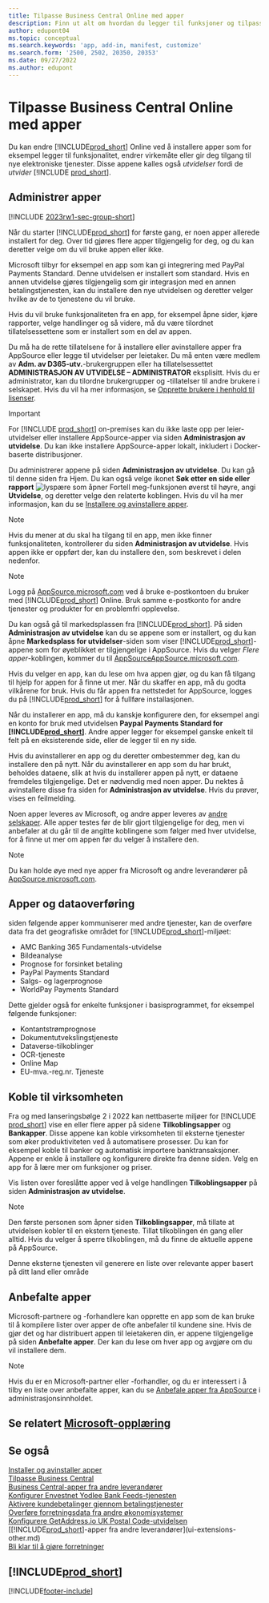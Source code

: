 ```yaml
---
title: Tilpasse Business Central Online med apper
description: Finn ut alt om hvordan du legger til funksjoner og tilpasser Business Central ved å installere apper i denne artikkelen.
author: edupont04
ms.topic: conceptual
ms.search.keywords: 'app, add-in, manifest, customize'
ms.search.form: '2500, 2502, 20350, 20353'
ms.date: 09/27/2022
ms.author: edupont
---
```

# <a name="customizing-business-central-online-with-apps"></a><a name="customizing-business-central-online-with-apps"></a><a name="customizing-business-central-online-with-apps"></a>Tilpasse Business Central Online med apper

Du kan endre [!INCLUDE[prod_short](includes/prod_short.md)] Online ved å installere apper som for eksempel legger til funksjonalitet, endrer virkemåte eller gir deg tilgang til nye elektroniske tjenester. Disse appene kalles også *utvidelser* fordi de *utvider* [!INCLUDE [prod_short](includes/prod_short.md)].

## <a name="manage-apps"></a><a name="manage-apps"></a><a name="manage-apps"></a>Administrer apper

[!INCLUDE [2023rw1-sec-group-short](includes/2023rw1-sec-group-short.md)]

Når du starter [!INCLUDE[prod_short](includes/prod_short.md)] for første gang, er noen apper allerede installert for deg. Over tid gjøres flere apper tilgjengelig for deg, og du kan deretter velge om du vil bruke appen eller ikke.

Microsoft tilbyr for eksempel en app som kan gi integrering med PayPal Payments Standard. Denne utvidelsen er installert som standard. Hvis en annen utvidelse gjøres tilgjengelig som gir integrasjon med en annen betalingstjenesten, kan du installere den nye utvidelsen og deretter velger hvilke av de to tjenestene du vil bruke.  

Hvis du vil bruke funksjonaliteten fra en app, for eksempel åpne sider, kjøre rapporter, velge handlinger og så videre, må du være tilordnet tillatelsessettene som er installert som en del av appen.

Du må ha de rette tillatelsene for å installere eller avinstallere apper fra AppSource eller legge til utvidelser per leietaker. Du må enten være medlem av **Adm. av D365-utv.**-brukergruppen eller ha tillatelsessettet **ADMINISTRASJON AV UTVIDELSE – ADMINISTRATOR** eksplisitt. Hvis du er administrator, kan du tilordne brukergrupper og -tillatelser til andre brukere i selskapet. Hvis du vil ha mer informasjon, se [Opprette brukere i henhold til lisenser](ui-how-users-permissions.md).  

> [!IMPORTANT]  
> For [!INCLUDE [prod_short](includes/prod_short.md)] on-premises kan du ikke laste opp per leier-utvidelser eller installere AppSource-apper via siden **Administrasjon av utvidelse**. Du kan ikke installere AppSource-apper lokalt, inkludert i Docker-baserte distribusjoner.

Du administrerer appene på siden **Administrasjon av utvidelse**. Du kan gå til denne siden fra Hjem. Du kan også velge ikonet **Søk etter en side eller rapport** ![lyspære som åpner Fortell meg-funksjonen](media/ui-search/search_small.png "Fortell hva du vil gjøre") øverst til høyre, angi **Utvidelse**, og deretter velge den relaterte koblingen. Hvis du vil ha mer informasjon, kan du se [Installere og avinstallere apper](ui-extensions-install-uninstall.md).

> [!NOTE]  
> Hvis du mener at du skal ha tilgang til en app, men ikke finner funksjonaliteten, kontrollerer du siden **Administrasjon av utvidelse**. Hvis appen ikke er oppført der, kan du installere den, som beskrevet i delen nedenfor.  

> [!NOTE]  
> Logg på [AppSource.microsoft.com](https://appsource.microsoft.com/) ved å bruke e-postkontoen du bruker med [!INCLUDE[prod_short](includes/prod_short.md)] Online. Bruk samme e-postkonto for andre tjenester og produkter for en problemfri opplevelse.  

Du kan også gå til markedsplassen fra [!INCLUDE[prod_short](includes/prod_short.md)]. På siden **Administrasjon av utvidelse** kan du se appene som er installert, og du kan åpne **Markedsplass for utvidelser**-siden som viser [!INCLUDE[prod_short](includes/prod_short.md)]-appene som for øyeblikket er tilgjengelige i AppSource. Hvis du velger *Flere apper*-koblingen, kommer du til [AppSourceAppSource.microsoft.com](https://appsource.microsoft.com/marketplace/apps?product=dynamics-365%3Bdynamics-365-business-central&page=1).  

Hvis du velger en app, kan du lese om hva appen gjør, og du kan få tilgang til hjelp for appen for å finne ut mer. Når du skaffer en app, må du godta vilkårene for bruk. Hvis du får appen fra nettstedet for AppSource, logges du på [!INCLUDE[prod_short](includes/prod_short.md)] for å fullføre installasjonen.  

Når du installerer en app, må du kanskje konfigurere den, for eksempel angi en konto for bruk med utvidelsen **Paypal Payments Standard for [!INCLUDE[prod_short](includes/prod_short.md)]**.
Andre apper legger for eksempel ganske enkelt til felt på en eksisterende side, eller de legger til en ny side.   

Hvis du avinstallerer en app og du deretter ombestemmer deg, kan du installere den på nytt. Når du avinstallerer en app som du har brukt, beholdes dataene, slik at hvis du installerer appen på nytt, er dataene fremdeles tilgjengelige. Det er nødvendig med noen apper. Du nektes å avinstallere disse fra siden for **Administrasjon av utvidelse**. Hvis du prøver, vises en feilmelding.  

Noen apper leveres av Microsoft, og andre apper leveres av [andre selskaper](ui-extensions-other.md). Alle apper testes før de blir gjort tilgjengelige for deg, men vi anbefaler at du går til de angitte koblingene som følger med hver utvidelse, for å finne ut mer om appen før du velger å installere den.  

> [!NOTE]  
> Du kan holde øye med nye apper fra Microsoft og andre leverandører på [AppSource.microsoft.com](https://appsource.microsoft.com/marketplace/apps?product=dynamics-365%3Bdynamics-365-business-central&page=1).

## <a name="apps-and-data-transfer"></a><a name="apps-and-data-transfer"></a><a name="apps-and-data-transfer"></a>Apper og dataoverføring

siden følgende apper kommuniserer med andre tjenester, kan de overføre data fra det geografiske området for [!INCLUDE[prod_short](includes/prod_short.md)]-miljøet:

* AMC Banking 365 Fundamentals-utvidelse
* Bildeanalyse
* Prognose for forsinket betaling
* PayPal Payments Standard
* Salgs- og lagerprognose
* WorldPay Payments Standard

Dette gjelder også for enkelte funksjoner i basisprogrammet, for eksempel følgende funksjoner:

* Kontantstrømprognose
* Dokumentutvekslingstjeneste
* Dataverse-tilkoblinger
* OCR-tjeneste
* Online Map
* EU-mva.-reg.nr. Tjeneste

## <a name="connect-your-business"></a><a name="connect-your-business"></a><a name="connect-your-business"></a>Koble til virksomheten

Fra og med lanseringsbølge 2 i 2022 kan nettbaserte miljøer for [!INCLUDE [prod_short](includes/prod_short.md)] vise en eller flere apper på sidene **Tilkoblingsapper** og **Bankapper**. Disse appene kan koble virksomheten til eksterne tjenester som øker produktiviteten ved å automatisere prosesser. Du kan for eksempel koble til banker og automatisk importere banktransaksjoner. Appene er enkle å installere og konfigurere direkte fra denne siden. Velg en app for å lære mer om funksjoner og priser.  

Vis listen over foreslåtte apper ved å velge handlingen **Tilkoblingsapper** på siden **Administrasjon av utvidelse**.  

> [!NOTE]
> Den første personen som åpner siden **Tilkoblingsapper**, må tillate at utvidelsen kobler til en ekstern tjeneste. Tillat tilkoblingen én gang eller alltid. Hvis du velger å sperre tilkoblingen, må du finne de aktuelle appene på AppSource.

Denne eksterne tjenesten vil generere en liste over relevante apper basert på ditt land eller område

## <a name="recommended-apps"></a><a name="recommended-apps"></a><a name="recommended-apps"></a>Anbefalte apper

Microsoft-partnere og -forhandlere kan opprette en app som de kan bruke til å kompilere lister over apper de ofte anbefaler til kundene sine. Hvis de gjør det og har distribuert appen til leietakeren din, er appene tilgjengelige på siden **Anbefalte apper**. Der kan du lese om hver app og avgjøre om du vil installere dem.

> [!NOTE]
> Hvis du er en Microsoft-partner eller -forhandler, og du er interessert i å tilby en liste over anbefalte apper, kan du se [Anbefale apper fra AppSource](/dynamics365/business-central/dev-itpro/administration/recommend-apps) i administrasjonsinnholdet.

## <a name="see-related-microsoft-training"></a><a name="see-related-microsoft-training"></a><a name="see-related-microsoft-training"></a>Se relatert [Microsoft-opplæring](/training/modules/customize-dynamics-365-business-central/)

## <a name="see-also"></a><a name="see-also"></a><a name="see-also"></a>Se også

[Installer og avinstaller apper](ui-extensions-install-uninstall.md)  
[Tilpasse Business Central](ui-customizing-overview.md)  
[Business Central-apper fra andre leverandører](ui-extensions-other.md)  
[Konfigurer Envestnet Yodlee Bank Feeds-tjenesten](bank-how-setup-bank-statement-service.md)  
[Aktivere kundebetalinger gjennom betalingstjenester](sales-how-enable-payment-service-extensions.md)  
[Overføre forretningsdata fra andre økonomisystemer](across-import-data-configuration-packages.md)  
[Konfigurere GetAddress.io UK Postal Code-utvidelsen](LocalFunctionality/UnitedKingdom/uk-setup-postal-code-service.md)  
[[!INCLUDE[prod_short](includes/prod_short.md)]-apper fra andre leverandører](ui-extensions-other.md)  
[Bli klar til å gjøre forretninger](ui-get-ready-business.md)  

## [!INCLUDE[prod_short](includes/free_trial_md.md)]


[!INCLUDE[footer-include](includes/footer-banner.md)]

